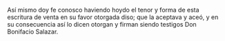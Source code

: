 Así mismo doy fe conosco haviendo hoydo el tenor y forma de esta escritura de venta en su favor otorgada diso; que la aceptava y aceó, y en su consecuencia así lo dicen otorgan y firman siendo testigos Don Bonifacio Salazar.